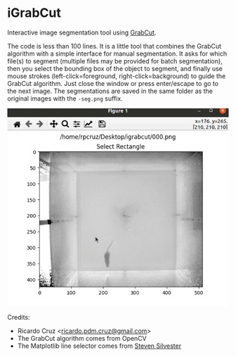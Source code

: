 # iGrabCut
Interactive image segmentation tool using [GrabCut](https://docs.opencv.org/master/d8/d83/tutorial_py_grabcut.html).

The code is less than 100 lines. It is a little tool that combines the GrabCut algorithm with a simple interface for manual segmentation. It asks for which file(s) to segment (multiple files may be provided for batch segmentation), then you select the bounding box of the object to segment, and finally use mouse strokes (left-click=foreground, right-click=background) to guide the GrabCut algorithm. Just close the window or press enter/escape to go to the next image. The segmentations are saved in the same folder as the original images with the `-seg.png` suffix.

![Animated screenshot](screenshot.gif)

Credits:
* Ricardo Cruz &lt;ricardo.pdm.cruz@gmail.com&gt;
* The GrabCut algorithm comes from OpenCV
* The Matplotlib line selector comes from [Steven Silvester](https://gist.github.com/blink1073)
